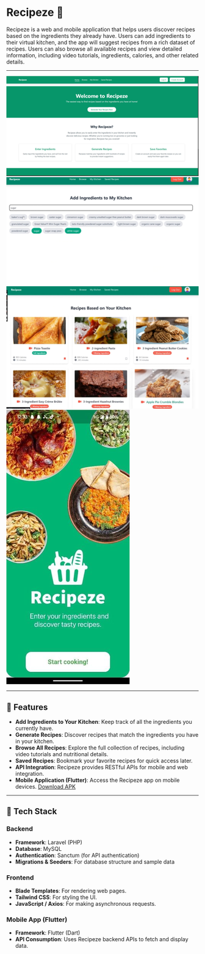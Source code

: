 # Recipeze 🍲

Recipeze is a web and mobile application that helps users discover recipes based on the ingredients they already have. Users can add ingredients to their virtual kitchen, and the app will suggest recipes from a rich dataset of recipes. Users can also browse all available recipes and view detailed information, including video tutorials, ingredients, calories, and other related details.

---

![ Screenshot](./image1.png)
![ Screenshot](./image2.png)
![ Screenshot](./image3.png)
![ Screenshot](./image4.png)


---
## 🚀 Features

- **Add Ingredients to Your Kitchen**: Keep track of all the ingredients you currently have.
- **Generate Recipes**: Discover recipes that match the ingredients you have in your kitchen.
- **Browse All Recipes**: Explore the full collection of recipes, including video tutorials and nutritional details.
- **Saved Recipes**: Bookmark your favorite recipes for quick access later.
- **API Integration**: Recipeze provides RESTful APIs for mobile and web integration.
- **Mobile Application (Flutter)**: Access the Recipeze app on mobile devices. [Download APK](https://drive.google.com/file/d/1A2D1VJemt3iUTZHYhdccompM1vodeyig/view)

---

## 🔨 Tech Stack

### Backend
- **Framework**: Laravel (PHP)
- **Database**: MySQL
- **Authentication**: Sanctum (for API authentication)
- **Migrations & Seeders**: For database structure and sample data

### Frontend
- **Blade Templates**: For rendering web pages.
- **Tailwind CSS**: For styling the UI.
- **JavaScript / Axios**: For making asynchronous requests.

### Mobile App (Flutter)
- **Framework**: Flutter (Dart)
- **API Consumption**: Uses Recipeze backend APIs to fetch and display data.
